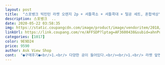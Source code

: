 ```yaml
---
layout: post 
title:  "스포뱅크 빅민턴 라켓 오렌지 2p + 셔틀콕소 + 셔틀콕대 + 털공 세트, 혼합색상" 
description: 스포뱅크  ..
date: 2020-05-22 03:58:35 
img: https://static.coupangcdn.com/image/product/image/vendoritem/2018/10/30/3477817402/25567ec2-c85d-49e0-b667-cddbbafaddf0.jpg 
linkUrl: https://link.coupang.com/re/AFFSDP?lptag=AF3600438&subid=ahnPublicAsk&pageKey=57996162&itemId=201134788&vendorItemId=3477817402&traceid=V0-113-95ebbf33137dc7ed 
categories: [1017] 
color: 9E9D24 
price: 9590 
author: Ask View Shop 
cont:  "●구매후기●<br/>1.<br/> 다양한 공이 들어있다.<br/><br/>1.<br/> 라켓 앞면에 회사 이름이 똭!! 이거 정말 가끔은 가리고픈데... <br/>.<br/> ㅠㅠ<br/>2.<br/> 깔끔한 박음질<br/>5.<br/>6세 아이 재미삼아 놀이하려고 구입.<br/><br/>가격대비 가성비의 끝판왕! 너무너무 좋아!<br/>그외엔 굿!<br/>단점<br/>빅민턴2.<br/> 파란색 가지고 놀아봤는데<br/>셔틀콕(대/소) 그리고 스펀지 공 이렇게 세 가지가 들어가있어요.<br/><br/>아이가 들고 공치고 놀기에는 좀 무거운감이 있음.<br/><br/>어른이 들기에는 가볍지만.<br/><br/>와 빅민턴 재밌네요.<br/> 아이들과 운동하기 좋습니다.<br/> 라켓도 큼직한데 가볍고 큰 셔틀콕은 묵직하니 치는 맛이 있구요.<br/> 털공은 생각보다 치는게 더 재밌네요.<br/>  털공도 매력만점입니다.<br/> 아주 만족하구요.<br/> 그런데 털공 2p라고 됭니 있던데 털공 1개 들어있던데요.<br/><br/>이건 무겁다고 얘기하네요<br/>장점<br/>정말 내가 딱 원하던 라켓사이즈와 공!<br/>정말 재밌게 쳤답니다.<br/> 남녀노소 할 것 없이 재밌게 놀 수 있어요.<br/><br/>주황색 요건 손잡이가 길어 그런지 공을 더 못 칩니다ㅋㅋ<br/>주황색 요걸 사서 주니.<br/> 파란색은 안무거운데<br/>파란색으로 놀다가 다음에 사야 맞는듯!<br/>파란색은 손잡이도 짧아서 공을 잘 맞추던데<br/>" 
---
```

